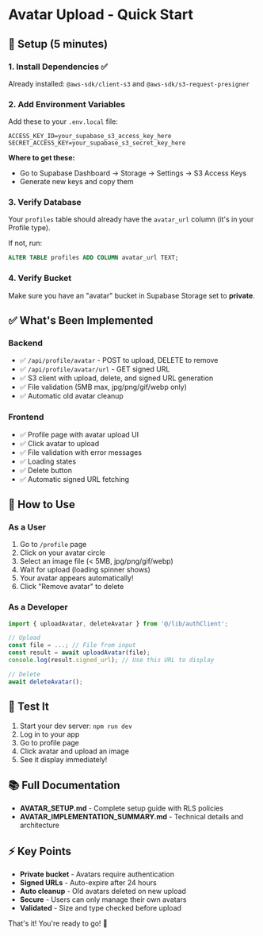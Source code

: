 # Avatar Upload - Quick Start

## 🚀 Setup (5 minutes)

### 1. Install Dependencies ✅
Already installed: `@aws-sdk/client-s3` and `@aws-sdk/s3-request-presigner`

### 2. Add Environment Variables
Add these to your `.env.local` file:

```env
ACCESS_KEY_ID=your_supabase_s3_access_key_here
SECRET_ACCESS_KEY=your_supabase_s3_secret_key_here
```

**Where to get these:**
- Go to Supabase Dashboard → Storage → Settings → S3 Access Keys
- Generate new keys and copy them

### 3. Verify Database
Your `profiles` table should already have the `avatar_url` column (it's in your Profile type).

If not, run:
```sql
ALTER TABLE profiles ADD COLUMN avatar_url TEXT;
```

### 4. Verify Bucket
Make sure you have an "avatar" bucket in Supabase Storage set to **private**.

## ✅ What's Been Implemented

### Backend
- ✅ `/api/profile/avatar` - POST to upload, DELETE to remove
- ✅ `/api/profile/avatar/url` - GET signed URL
- ✅ S3 client with upload, delete, and signed URL generation
- ✅ File validation (5MB max, jpg/png/gif/webp only)
- ✅ Automatic old avatar cleanup

### Frontend  
- ✅ Profile page with avatar upload UI
- ✅ Click avatar to upload
- ✅ File validation with error messages
- ✅ Loading states
- ✅ Delete button
- ✅ Automatic signed URL fetching

## 🎯 How to Use

### As a User
1. Go to `/profile` page
2. Click on your avatar circle
3. Select an image file (< 5MB, jpg/png/gif/webp)
4. Wait for upload (loading spinner shows)
5. Your avatar appears automatically!
6. Click "Remove avatar" to delete

### As a Developer
```typescript
import { uploadAvatar, deleteAvatar } from '@/lib/authClient';

// Upload
const file = ...; // File from input
const result = await uploadAvatar(file);
console.log(result.signed_url); // Use this URL to display

// Delete
await deleteAvatar();
```

## 🧪 Test It

1. Start your dev server: `npm run dev`
2. Log in to your app
3. Go to profile page
4. Click avatar and upload an image
5. See it display immediately!

## 📚 Full Documentation

- **AVATAR_SETUP.md** - Complete setup guide with RLS policies
- **AVATAR_IMPLEMENTATION_SUMMARY.md** - Technical details and architecture

## ⚡ Key Points

- **Private bucket** - Avatars require authentication
- **Signed URLs** - Auto-expire after 24 hours
- **Auto cleanup** - Old avatars deleted on new upload
- **Secure** - Users can only manage their own avatars
- **Validated** - Size and type checked before upload

That's it! You're ready to go! 🎉

